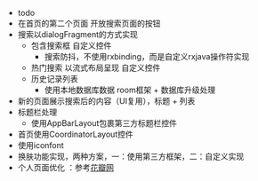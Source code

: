 + todo
+ 在首页的第二个页面 开放搜索页面的按钮
+ 搜索以dialogFragment的方式实现
  + 包含搜索框 自定义控件
    + 搜索防抖，不使用rxbinding，而是自定义rxjava操作符实现
  + 热门搜索 以流式布局呈现 自定义控件
  + 历史记录列表
    + 使用本地数据库数据 room框架 + 数据库升级处理
+ 新的页面展示搜索后的内容（UI复用），标题 + 列表
+ 标题栏处理
  + 使用AppBarLayout包裹第三方标题栏控件
+ 首页使用CoordinatorLayout控件
+ 使用iconfont
+ 换肤功能实现，两种方案，一：使用第三方框架，二：自定义实现
+ 个人页面优化 ：参考[花瓣网](https://huaban.com/pins/3769601986)